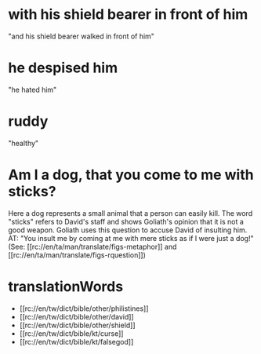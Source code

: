 # with his shield bearer in front of him

"and his shield bearer walked in front of him"

# he despised him

"he hated him"

# ruddy

"healthy"

# Am I a dog, that you come to me with sticks?

Here a dog represents a small animal that a person can easily kill. The word "sticks" refers to David's staff and shows Goliath's opinion that it is not a good weapon. Goliath uses this question to accuse David of insulting him. AT: "You insult me by coming at me with mere sticks as if I were just a dog!" (See: [[rc://en/ta/man/translate/figs-metaphor]] and [[rc://en/ta/man/translate/figs-rquestion]])

# translationWords

* [[rc://en/tw/dict/bible/other/philistines]]
* [[rc://en/tw/dict/bible/other/david]]
* [[rc://en/tw/dict/bible/other/shield]]
* [[rc://en/tw/dict/bible/kt/curse]]
* [[rc://en/tw/dict/bible/kt/falsegod]]